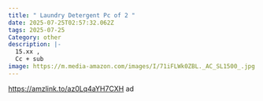 ```yaml
---
title: " Laundry Detergent Pc of 2 "
date: 2025-07-25T02:57:32.062Z
tags: 2025-07-25
Category: other
description: |-
  15.xx ,
  Cc + sub
image: https://m.media-amazon.com/images/I/71iFLWk0ZBL._AC_SL1500_.jpg
---
```

https://amzlink.to/az0Lq4aYH7CXH      ad